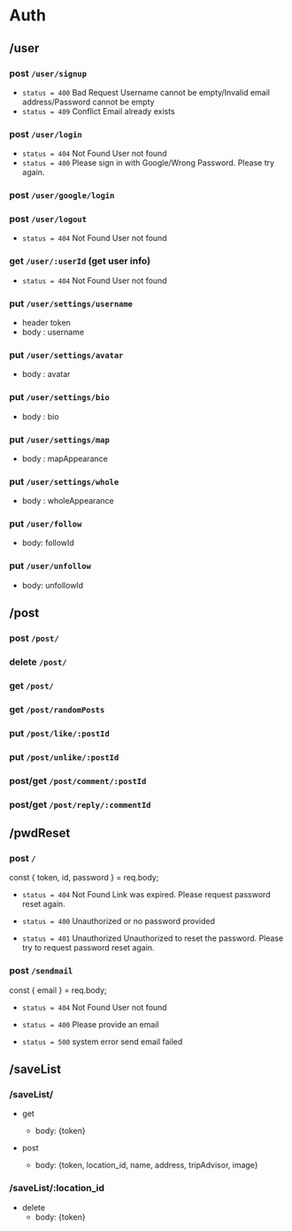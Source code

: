 # Auth

## /user

### post `/user/signup`

- `status = 400` Bad Request
  Username cannot be empty/Invalid email address/Password cannot be empty
- `status = 409` Conflict
  Email already exists

### post `/user/login`

- `status = 404` Not Found
  User not found
- `status = 400`
  Please sign in with Google/Wrong Password. Please try again.

### post `/user/google/login`

### post `/user/logout`

- `status = 404` Not Found
  User not found

### get `/user/:userId` (get user info)

- `status = 404` Not Found
  User not found

### put `/user/settings/username`

- header token
- body : username

### put `/user/settings/avatar`

- body : avatar

### put `/user/settings/bio`

- body : bio

### put `/user/settings/map`

- body : mapAppearance

### put `/user/settings/whole`

- body : wholeAppearance

### put `/user/follow`

- body: followId

### put `/user/unfollow`

- body: unfollowId

## /post

### post `/post/`

### delete `/post/`

### get `/post/`

### get `/post/randomPosts`

### put `/post/like/:postId`

### put `/post/unlike/:postId`

### post/get `/post/comment/:postId`

### post/get `/post/reply/:commentId`

## /pwdReset

### post `/`

const { token, id, password } = req.body;

- `status = 404` Not Found
  Link was expired. Please request password reset again.

- `status = 400`
  Unauthorized or no password provided

- `status = 401` Unauthorized
  Unauthorized to reset the password. Please try to request password reset again.

### post `/sendmail`

const { email } = req.body;

- `status = 404` Not Found
  User not found

- `status = 400`
  Please provide an email

- `status = 500` system error
  send email failed

## /saveList

### /saveList/

- get

  - body: {token}

- post
  - body: {token, location_id, name, address, tripAdvisor, image}

### /saveList/:location_id

- delete
  - body: {token}
